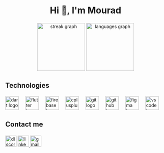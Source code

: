 <h1 align="center">Hi 👋, I'm Mourad</h1>

###

<div align="center">
  <img src="https://streak-stats.demolab.com?user=tux-1&locale=en&mode=daily&theme=dark&hide_border=false&border_radius=5" height="150" alt="streak graph"  />
  <img src="https://github-readme-stats.vercel.app/api/top-langs?username=tux-1&locale=en&hide_title=false&layout=compact&card_width=320&langs_count=5&theme=dark&hide_border=false" height="150" alt="languages graph"  />
</div>

###

<h2 align="left">Technologies</h2>

###

<div align="left">
  <img src="https://skillicons.dev/icons?i=dart" height="42" alt="dart logo"  />
  <img width="13" />
  <img src="https://skillicons.dev/icons?i=flutter" height="42" alt="flutter logo"  />
  <img width="13" />
  <img src="https://skillicons.dev/icons?i=firebase" height="42" alt="firebase logo"  />
  <img width="13" />
  <img src="https://skillicons.dev/icons?i=cpp" height="42" alt="cplusplus logo"  />
  <img width="13" />
  <img src="https://skillicons.dev/icons?i=git" height="42" alt="git logo"  />
  <img width="13" />
  <img src="https://skillicons.dev/icons?i=github" height="42" alt="github logo"  />
  <img width="13" />
  <img src="https://skillicons.dev/icons?i=figma" height="42" alt="figma logo"  />
  <img width="13" />
  <img src="https://skillicons.dev/icons?i=vscode" height="42" alt="vscode logo"  />
</div>

###

<h2 align="left">Contact me</h2>

###

<div align="left">
  <img src="https://img.shields.io/static/v1?message=Discord&logo=discord&label=tuxedo.&color=7289DA&logoColor=white&labelColor=&style=for-the-badge" height="35" alt="discord logo"  />
  <a href="https://www.linkedin.com/in/mourad-mohamed/" target="_blank">
    <img src="https://img.shields.io/static/v1?message=LinkedIn&logo=linkedin&label=&color=0077B5&logoColor=white&labelColor=&style=for-the-badge" height="35" alt="linkedin logo"  />
  </a>
  <a href="murad." target="_blank">
    <img src="https://img.shields.io/static/v1?message=Gmail&logo=gmail&label=&color=D14836&logoColor=white&labelColor=&style=for-the-badge" height="35" alt="gmail logo"  />
  </a>
</div>

###
